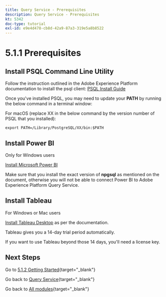 ```yaml
---
title: Query Service - Prerequisites
description: Query Service - Prerequisites
kt: 5342
doc-type: tutorial
exl-id: e9e4d478-cb8d-42a9-87a3-319e5a8b8522
---
```

# 5.1.1 Prerequisites

## Install PSQL Command Line Utility

Follow the instruction outlined in the Adobe Experience Platform documentation to install the psql client:
[PSQL Install Guide](https://experienceleague.adobe.com/docs/experience-platform/query/clients/psql.html)

Once you've installed PSQL, you may need to update your **PATH** by running the below command in a terminal window:

For macOS (replace XX in the below command by the version number of PSQL that you installed):

`export PATH=/Library/PostgreSQL/XX/bin:$PATH`

## Install Power BI

Only for Windows users

[Install Microsoft Power BI](https://experienceleague.adobe.com/docs/experience-platform/query/clients/power-bi.html)

Make sure that you install the exact version of **npgsql** as mentioned on the document, otherwise you will not be able to connect Power BI to Adobe Experience Platform Query Service.

## Install Tableau

For Windows or Mac users

[Install Tableau Desktop](https://experienceleague.adobe.com/docs/experience-platform/query/clients/tableau.html) as per the documentation.

Tableau gives you a 14-day trial period automatically.

If you want to use Tableau beyond those 14 days, you'll need a license key.

## Next Steps

Go to [5.1.2 Getting Started](./ex2.md){target="_blank"}

Go back to [Query Service](./query-service.md){target="_blank"}

Go back to [All modules](./../../../../overview.md){target="_blank"}
